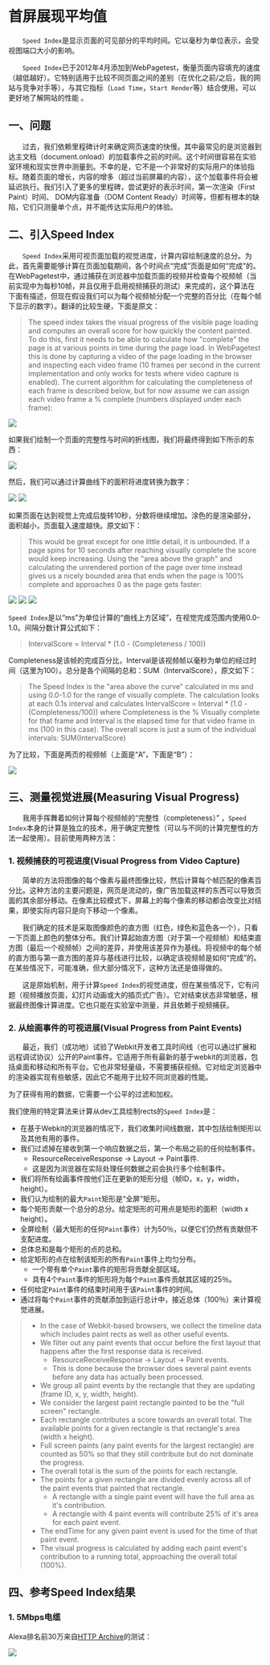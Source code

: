 # 首屏展现平均值
&emsp;&emsp;`Speed Index`是显示页面的可见部分的平均时间。它以毫秒为单位表示，会受视图端口大小的影响。

&emsp;&emsp;`Speed Index`已于2012年4月添加到WebPagetest，衡量页面内容填充的速度（越低越好）。它特别适用于比较不同页面之间的差别（在优化之前/之后，我的网站与竞争对手等），与其它指标（`Load Time`，`Start Render`等）结合使用，可以更好地了解网站的性能 。

## 一、问题
&emsp;&emsp;过去，我们依赖里程碑计时来确定网页速度的快慢。其中最常见的是浏览器到达主文档（document.onload）的加载事件之前的时间。这个时间很容易在实验室环境和现实世界中测量到。不幸的是，它不是一个非常好的实际用户的体验指标。随着页面的增长，内容的增多（超过当前屏幕的内容），这个加载事件将会被延迟执行。我们引入了更多的里程碑，尝试更好的表示时间，第一次渲染（First Paint）时间、 DOM内容准备（DOM Content Ready）时间等，但都有根本的缺陷，它们只测量单个点，并不能传达实际用户的体验。

## 二、引入Speed Index
&emsp;&emsp;`Speed Index`采用可视页面加载的视觉进度，计算内容绘制速度的总分。为此，首先需要能够计算在页面加载期间，各个时间点“完成”页面是如何“完成”的。在WebPagetest中，通过捕获在浏览器中加载页面的视频并检查每个视频帧（当前实现中为每秒10帧，并且仅用于启用视频捕获的测试）来完成的，这个算法在下面有描述，但现在假设我们可以为每个视频帧分配一个完整的百分比（在每个帧下显示的数字）。翻译的比较生硬，下面是原文：
>The speed index takes the visual progress of the visible page loading and computes an overall score for how quickly the content painted.  To do this, first it needs to be able to calculate how "complete" the page is at various points in time during the page load.  In WebPagetest this is done by capturing a video of the page loading in the browser and inspecting each video frame (10 frames per second in the current implementation and only works for tests where video capture is enabled).  The current algorithm for calculating the completeness of each frame is described below, but for now assume we can assign each video frame a % complete (numbers displayed under each frame):

![](/assets/img/using/metrics/compare_progress.png)

如果我们绘制一个页面的完整性与时间的折线图，我们将最终得到如下所示的东西：

![](/assets/img/using/metrics/chart-line-small.png)

然后，我们可以通过计算曲线下的面积将进度转换为数字：

![](/assets/img/using/metrics/chart-progress-a-small.png)
![](/assets/img/using/metrics/chart-progress-b-small.png)

如果页面在达到视觉上完成后旋转10秒，分数将继续增加。涂色的是渲染部分，面积越小，页面载入速度越快。原文如下：
>This would be great except for one little detail, it is unbounded.  If a page spins for 10 seconds after reaching visually complete the score would keep increasing.  Using the "area above the graph" and calculating the unrendered portion of the page over time instead gives us a nicely bounded area that ends when the page is 100% complete and approaches 0 as the page gets faster:

![](/assets/img/using/metrics/chart-index-a-small.png)
![](/assets/img/using/metrics/chart-index-b-small.png)
![](/assets/img/using/metrics/speedindexformula.png)

`Speed Index`是以“ms”为单位计算的“曲线上方区域”，在视觉完成范围内使用0.0-1.0。间隔分数计算公式如下：
> IntervalScore = Interval * (1.0 - (Completeness / 100)) 

Completeness是该帧的完成百分比，Interval是该视频帧以毫秒为单位的经过时间（这里为100）。总分是各个间隔的总和：SUM（IntervalScore），原文如下：
>The Speed Index is the "area above the curve" calculated in ms and using 0.0-1.0 for the range of visually complete.  The calculation looks at each 0.1s interval and calculates IntervalScore = Interval * (1.0 - (Completeness/100)) where Completeness is the % Visually complete for that frame and Interval is the elapsed time for that video frame in ms (100 in this case).  The overall score is just a sum of the individual intervals: SUM(IntervalScore)

为了比较，下面是两页的视频帧（上面是“A”，下面是“B”）：

![](/assets/img/using/metrics/compare_trimmed.png)

## 三、测量视觉进展(Measuring Visual Progress)
&emsp;&emsp;我用手挥舞着如何计算每个视频帧的“完整性（completeness）” ，`Speed Index`本身的计算是独立的技术，用于确定完整性（可以与不同的计算完整性的方法一起使用）。目前使用两种方法：
### 1. 视频捕获的可视进度(Visual Progress from Video Capture)
&emsp;&emsp;简单的方法将图像的每个像素与最终图像比较，然后计算每个帧匹配的像素百分比。这种方法的主要问题是，网页是流动的，像广告加载这样的东西可以导致页面的其余部分移动。在像素比较模式下，屏幕上的每个像素的移动都会改变比对结果，即使实际内容只是向下移动一个像素。

&emsp;&emsp;我们确定的技术是采取图像颜色的直方图（红色，绿色和蓝色各一个），只看一下页面上颜色的整体分布。我们计算起始直方图（对于第一个视频帧）和结束直方图（最后一个视频帧）之间的差异，并使用该差异作为基线。将视频中的每个帧的直方图与第一直方图的差异与基线进行比较，以确定该视频帧是如何“完成”的。在某些情况下，可能准确，但大部分情况下，这种方法还是值得做的。

&emsp;&emsp;这是原始机制，用于计算`Speed Index`的视觉进度，但在某些情况下，它有问题（视频播放页面，幻灯片动画或大的插页式广告）。它对结束状态非常敏感，根据最终图像计算进度。它也只能在实验室中测量，并且依赖于视频捕获。

### 2. 从绘画事件的可视进展(Visual Progress from Paint Events)
&emsp;&emsp;最近，我们（成功地）试验了Webkit开发者工具时间线（也可以通过扩展和远程调试协议）公开的Paint事件。它适用于所有最新的基于webkit的浏览器，包括桌面和移动和所有平台。它也非常轻量级，不需要捕获视频。它对给定浏览器中的渲染器实现有些敏感，因此它不能用于比较不同浏览器的性能。

为了获得有用的数据，它需要一个公平的过滤和加权。

我们使用的特定算法来计算从dev工具绘制rects的`Speed Index`是：

+ 在基于Webkit的浏览器的情况下，我们收集时间线数据，其中包括绘制矩形以及其他有用的事件。
+ 我们过滤掉在接收到第一个响应数据之后，第一个布局之前的任何绘制事件。
	+ ResourceReceiveResponse -> Layout -> Paint事件.
	+ 这是因为浏览器在实际处理任何数据之前会执行多个绘制事件。
+ 我们将所有绘画事件按他们正在更新的矩形分组（帧ID，x，y，width，height）。
+ 我们认为绘制的最大`Paint`矩形是“全屏”矩形。
+ 每个矩形贡献一个总分的总分。给定矩形的可用点是矩形的面积（width x height）。
+ 全屏绘制（最大矩形的任何`Paint`事件）计为50％，以便它们仍然有贡献但不支配进度。
+ 总体总和是每个矩形的点的总和。
+ 给定矩形的点在绘制该矩形的所有`Paint`事件上均匀分布。	
    + 一个带有单个`Paint`事件的矩形将贡献全部区域。
	+ 具有4个`Paint`事件的矩形将为每个`Paint`事件贡献其区域的25％。
+ 任何给定`Paint`事件的结束时间用于该`Paint`事件的时间。
+ 通过将每个`Paint`事件的贡献添加到运行总计中，接近总体（100％）来计算视觉进展。

>+ In the case of Webkit-based browsers, we collect the timeline data which includes paint rects as well as other useful events.
>+ We filter out any paint events that occur before the first layout that happens after the first response data is received.
>   + ResourceReceiveResponse -> Layout -> Paint events.
>   + This is done because the browser does several paint events before any data has actually been processed.
>+ We group all paint events by the rectangle that they are updating (frame ID, x, y, width, height).
>+ We consider the largest paint rectangle painted to be the "full screen" rectangle.
>+ Each rectangle contributes a score towards an overall total.  The available points for a given rectangle is that rectangle's area (width x height).
>+ Full screen paints (any paint events for the largest rectangle) are counted as 50% so that they still contribute but do not dominate the progress.
>+ The overall total is the sum of the points for each rectangle.
>+ The points for a given rectangle are divided evenly across all of the paint events that painted that rectangle.
>   + A rectangle with a single paint event will have the full area as it's contribution.
>   + A rectangle with 4 paint events will contribute 25% of it's area for each paint event.
>+ The endTime for any given paint event is used for the time of that paint event.
>+ The visual progress is calculated by adding each paint event's contribution to a running total, approaching the overall total (100%).

## 四、参考Speed Index结果
### 1. 5Mbps电缆
Alexa排名前30万来自[HTTP Archive](http://httparchive.org/)的测试：

![](/assets/img/using/metrics/si-cable.png)
